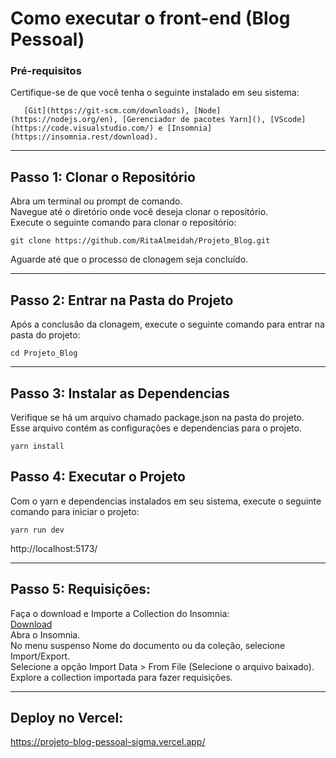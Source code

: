 # Como executar o front-end (Blog Pessoal)

### Pré-requisitos

Certifique-se de que você tenha o seguinte instalado em seu sistema:

       [Git](https://git-scm.com/downloads), [Node](https://nodejs.org/en), [Gerenciador de pacotes Yarn](), [VScode](https://code.visualstudio.com/) e [Insomnia](https://insomnia.rest/download).
***
## Passo 1: Clonar o Repositório

Abra um terminal ou prompt de comando. <br/>
Navegue até o diretório onde você deseja clonar o repositório. <br/>
Execute o seguinte comando para clonar o repositório:

```
git clone https://github.com/RitaAlmeidah/Projeto_Blog.git
```

Aguarde até que o processo de clonagem seja concluído.

***
## Passo 2: Entrar na Pasta do Projeto

Após a conclusão da clonagem, execute o seguinte comando para entrar na pasta do projeto:
```
cd Projeto_Blog
```

***
## Passo 3: Instalar as Dependencias

Verifique se há um arquivo chamado package.json na pasta do projeto. Esse arquivo contém as configurações e dependencias para o projeto.

```
yarn install
```

## Passo 4: Executar o Projeto

Com o yarn e dependencias instalados em seu sistema, execute o seguinte comando para iniciar o projeto:

```
yarn run dev
```

http://localhost:5173/

***
## Passo 5: Requisições:

Faça o download e Importe a Collection do Insomnia: <br/>
[Download](https://github.com/RitaAlmeidah/Projeto_Blog.git) <br/>
Abra o Insomnia. <br/>
No menu suspenso Nome do documento ou da coleção, selecione Import/Export.<br/>
Selecione a opção Import Data > From File (Selecione o arquivo baixado).<br/>
Explore a collection importada para fazer requisições.


***

## Deploy no Vercel:
https://projeto-blog-pessoal-sigma.vercel.app/

